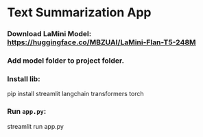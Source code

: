 # Text Summarization App

### Download LaMini Model: https://huggingface.co/MBZUAI/LaMini-Flan-T5-248M
### Add model folder to project folder.
### Install lib:

  pip install streamlit langchain transformers torch
  
### Run `app.py`:
  streamlit run app.py
